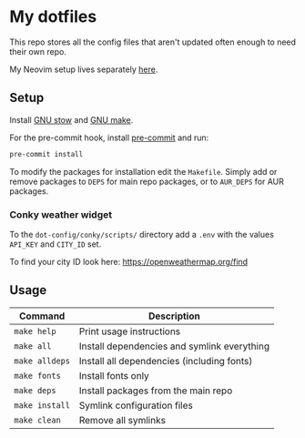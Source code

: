# My dotfiles
This repo stores all the config files that aren't updated often enough to need
their own repo.

My Neovim setup lives separately [here](https://github.com/Yttrium-32/nvim-config).

## Setup
Install [GNU stow](https://www.gnu.org/software/stow/) and
[GNU make](https://www.gnu.org/software/make/).

For the pre-commit hook, install [pre-commit](https://pre-commit.com/#install)
and run:
```bash
pre-commit install
```

To modify the packages for installation edit the `Makefile`. Simply add or
remove packages to `DEPS` for main repo packages, or to `AUR_DEPS` for AUR
packages.

### Conky weather widget
To the `dot-config/conky/scripts/` directory add a `.env` with the values
`API_KEY` and `CITY_ID` set.

To find your city ID look here: https://openweathermap.org/find

## Usage
| Command        | Description                                 |
| -------------- | ------------------------------------------- |
| `make help`    | Print usage instructions                    |
| `make all`     | Install dependencies and symlink everything |
| `make alldeps` | Install all dependencies (including fonts)  |
| `make fonts`   | Install fonts only                          |
| `make deps`    | Install packages from the main repo         |
| `make install` | Symlink configuration files                 |
| `make clean`   | Remove all symlinks                         |
